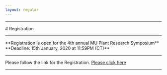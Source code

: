 ```yaml
---
layout: regular
---
```


<hr style="clear: both;" />
# Registration 
<hr style="clear: both;" />
**Registration is open for the 4th annual MU Plant Research Symposium** <br />
**Deadline: 15th January, 2020 at 11:59PM (CT)**
<hr style="clear: both;" />
Please follow the link for the Registration. <a href="https://docs.google.com/forms/d/1SqtC3UPw-0iWJysukFMbDTpJI2-hpTSw9l7zxAH8e8s/edit" target="_blank"> Please click here
<hr style="clear: both;" />
